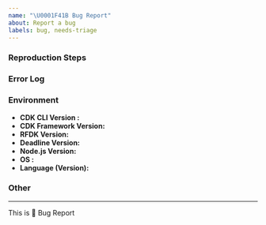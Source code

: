 ```yaml
---
name: "\U0001F41B Bug Report"
about: Report a bug
labels: bug, needs-triage
---
```


<!--
description of the bug:
-->




### Reproduction Steps

<!--
minimal amount of code that causes the bug (if possible) or a reference:
-->




### Error Log

<!--
what is the error message you are seeing?
-->




### Environment

  - **CDK CLI Version      :**
  - **CDK Framework Version:**
  - **RFDK Version:**
  - **Deadline Version:**
  - **Node.js Version:** <!-- Version of Node.js (run the command `node -v`) -->
  - **OS               :**
  - **Language (Version):** <!-- [all | TypeScript (3.8.3) | Java (8)| Python (3.7.3) | etc... ] -->

### Other

<!-- e.g. detailed explanation, stacktraces, related issues, suggestions on how to fix, links for us to have context, eg. associated pull-request, stackoverflow, gitter, etc -->




--- 

This is :bug: Bug Report
